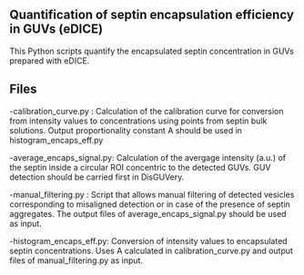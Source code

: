 
Quantification of septin encapsulation efficiency in GUVs (eDICE)
-----------------------------------------------------------------------------------


This Python scripts quantify the encapsulated septin concentration in GUVs prepared 
with eDICE. 


Files
-----------------------------------------------------------------------------------

-calibration_curve.py    :   Calculation of the calibration curve for conversion from
			   intensity values to concentrations using points from septin
			   bulk solutions. Output proportionality constant A should be
			   used in histogram_encaps_eff.py  
		     
-average_encaps_signal.py:   Calculation of the avergage intensity (a.u.) of the septin
			   inside a circular ROI concentric to the detected GUVs. GUV
			   detection should be carried first in DisGUVery.  
		     	       
-manual_filtering.py     :   Script that allows manual filtering of detected vesicles 
             		   corresponding to misaligned detection or in case of the 
			   presence of septin aggregates. The output files of 
			   average_encaps_signal.py should be used as input.  

-histogram_encaps_eff.py:    Conversion of intensity values to encapsulated septin 
			   concentrations. Uses A calculated in calibration_curve.py
			   and output files of manual_filtering.py as input. 
			   
